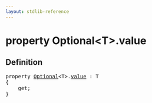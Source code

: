 ```yaml
---
layout: stdlib-reference
---
```


# property Optional\<T\>\.value

## Definition

<pre>
<span class='code_keyword'>property</span> <a href="/stdlib-reference/types/Optional/index" class="code_type">Optional</a>&lt;T&gt;.<a href="/stdlib-reference/types/Optional/value">value</a> : T
{
    get;
}
</pre>

